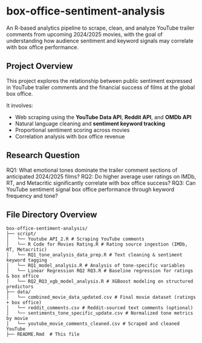 # box-office-sentiment-analysis
An R-based analytics pipeline to scrape, clean, and analyze YouTube trailer comments from upcoming 2024/2025 movies, with the goal of understanding how audience sentiment and keyword signals may correlate with box office performance.


## Project Overview

This project explores the relationship between public sentiment expressed in YouTube trailer comments and the financial success of films at the global box office.

It involves:
- Web scraping using the **YouTube Data API**, **Reddit API**, and **OMDb API**
- Natural language cleaning and **sentiment keyword tracking**
- Proportional sentiment scoring across movies
- Correlation analysis with box office revenue


## Research Question

RQ1: What emotional tones dominate the trailer comment sections of anticipated 2024/2025 films?
RQ2: Do higher average user ratings on IMDb, RT, and Metacritic significantly correlate with box office success?
RQ3: Can YouTube sentiment signal box office performance through keyword frequency and tone?


## File Directory Overview
    box-office-sentiment-analysis/
    ├── script/
    │   └── Youtube API_2.R # Scraping YouTube comments
    │   └── R Code for Movies Rating.R # Rating source ingestion (IMDb, RT, Metacritic)
    │   └── RQ1_tone_analysis_data_prep.R # Text cleaning & sentiment keyword tagging
    │   └── RQ1_model_analysis.R # Analysis of tone-specific variables
    │   └── Linear Regression RQ2 RQ3.R # Baseline regression for ratings & box office
    │   └── RQ2_RQ3_xgb_model_analysis.R # XGBoost modeling on structured predictors
    ├── data/
    │   └── combined_movie_data_updated.csv # Final movie dataset (ratings + box office)
    │   └── reddit_comments.csv # Reddit-sourced text comments (optional)
    │   └── sentiments_tone_specific_update.csv # Normalized tone metrics by movie
    │   └── youtube_movie_comments_cleaned.csv # Scraped and cleaned YouTube
    ├── README.Rmd  # This file


